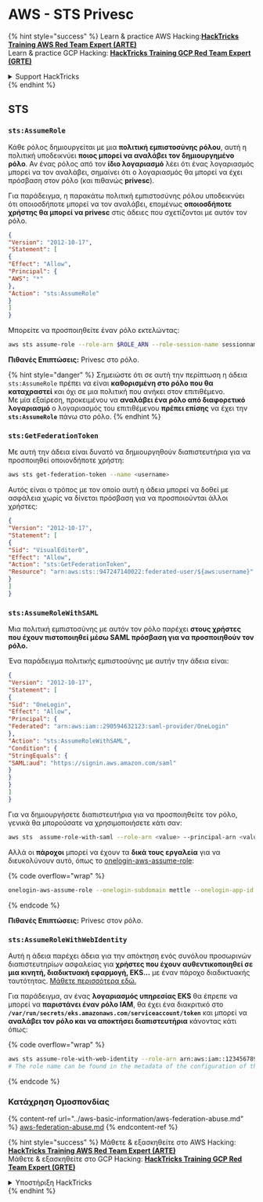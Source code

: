 # AWS - STS Privesc

{% hint style="success" %}
Learn & practice AWS Hacking:<img src="../../../.gitbook/assets/image (1) (1) (1).png" alt="" data-size="line">[**HackTricks Training AWS Red Team Expert (ARTE)**](https://training.hacktricks.xyz/courses/arte)<img src="../../../.gitbook/assets/image (1) (1) (1).png" alt="" data-size="line">\
Learn & practice GCP Hacking: <img src="../../../.gitbook/assets/image (2).png" alt="" data-size="line">[**HackTricks Training GCP Red Team Expert (GRTE)**<img src="../../../.gitbook/assets/image (2).png" alt="" data-size="line">](https://training.hacktricks.xyz/courses/grte)

<details>

<summary>Support HackTricks</summary>

* Check the [**subscription plans**](https://github.com/sponsors/carlospolop)!
* **Join the** 💬 [**Discord group**](https://discord.gg/hRep4RUj7f) or the [**telegram group**](https://t.me/peass) or **follow** us on **Twitter** 🐦 [**@hacktricks\_live**](https://twitter.com/hacktricks_live)**.**
* **Share hacking tricks by submitting PRs to the** [**HackTricks**](https://github.com/carlospolop/hacktricks) and [**HackTricks Cloud**](https://github.com/carlospolop/hacktricks-cloud) github repos.

</details>
{% endhint %}

## STS

### `sts:AssumeRole`

Κάθε ρόλος δημιουργείται με μια **πολιτική εμπιστοσύνης ρόλου**, αυτή η πολιτική υποδεικνύει **ποιος μπορεί να αναλάβει τον δημιουργημένο ρόλο**. Αν ένας ρόλος από τον **ίδιο λογαριασμό** λέει ότι ένας λογαριασμός μπορεί να τον αναλάβει, σημαίνει ότι ο λογαριασμός θα μπορεί να έχει πρόσβαση στον ρόλο (και πιθανώς **privesc**).

Για παράδειγμα, η παρακάτω πολιτική εμπιστοσύνης ρόλου υποδεικνύει ότι οποιοσδήποτε μπορεί να τον αναλάβει, επομένως **οποιοσδήποτε χρήστης θα μπορεί να privesc** στις άδειες που σχετίζονται με αυτόν τον ρόλο.
```json
{
"Version": "2012-10-17",
"Statement": [
{
"Effect": "Allow",
"Principal": {
"AWS": "*"
},
"Action": "sts:AssumeRole"
}
]
}
```
Μπορείτε να προσποιηθείτε έναν ρόλο εκτελώντας:
```bash
aws sts assume-role --role-arn $ROLE_ARN --role-session-name sessionname
```
**Πιθανές Επιπτώσεις:** Privesc στο ρόλο.

{% hint style="danger" %}
Σημειώστε ότι σε αυτή την περίπτωση η άδεια `sts:AssumeRole` πρέπει να είναι **καθορισμένη στο ρόλο που θα καταχραστεί** και όχι σε μια πολιτική που ανήκει στον επιτιθέμενο.\
Με μία εξαίρεση, προκειμένου να **αναλάβει ένα ρόλο από διαφορετικό λογαριασμό** ο λογαριασμός του επιτιθέμενου **πρέπει επίσης** να έχει την **`sts:AssumeRole`** πάνω στο ρόλο.
{% endhint %}

### **`sts:GetFederationToken`**

Με αυτή την άδεια είναι δυνατό να δημιουργηθούν διαπιστευτήρια για να προσποιηθεί οποιονδήποτε χρήστη:
```bash
aws sts get-federation-token --name <username>
```
Αυτός είναι ο τρόπος με τον οποίο αυτή η άδεια μπορεί να δοθεί με ασφάλεια χωρίς να δίνεται πρόσβαση για να προσποιούνται άλλοι χρήστες:
```json
{
"Version": "2012-10-17",
"Statement": [
{
"Sid": "VisualEditor0",
"Effect": "Allow",
"Action": "sts:GetFederationToken",
"Resource": "arn:aws:sts::947247140022:federated-user/${aws:username}"
}
]
}
```
### `sts:AssumeRoleWithSAML`

Μια πολιτική εμπιστοσύνης με αυτόν τον ρόλο παρέχει **στους χρήστες που έχουν πιστοποιηθεί μέσω SAML πρόσβαση για να προσποιηθούν τον ρόλο.**

Ένα παράδειγμα πολιτικής εμπιστοσύνης με αυτήν την άδεια είναι:
```json
{
"Version": "2012-10-17",
"Statement": [
{
"Sid": "OneLogin",
"Effect": "Allow",
"Principal": {
"Federated": "arn:aws:iam::290594632123:saml-provider/OneLogin"
},
"Action": "sts:AssumeRoleWithSAML",
"Condition": {
"StringEquals": {
"SAML:aud": "https://signin.aws.amazon.com/saml"
}
}
}
]
}
```
Για να δημιουργήσετε διαπιστευτήρια για να προσποιηθείτε τον ρόλο, γενικά θα μπορούσατε να χρησιμοποιήσετε κάτι σαν:
```bash
aws sts  assume-role-with-saml --role-arn <value> --principal-arn <value>
```
Αλλά οι **πάροχοι** μπορεί να έχουν τα **δικά τους εργαλεία** για να διευκολύνουν αυτό, όπως το [onelogin-aws-assume-role](https://github.com/onelogin/onelogin-python-aws-assume-role):

{% code overflow="wrap" %}
```bash
onelogin-aws-assume-role --onelogin-subdomain mettle --onelogin-app-id 283740 --aws-region eu-west-1 -z 3600
```
{% endcode %}

**Πιθανές Επιπτώσεις:** Privesc στον ρόλο.

### `sts:AssumeRoleWithWebIdentity`

Αυτή η άδεια παρέχει άδεια για την απόκτηση ενός συνόλου προσωρινών διαπιστευτηρίων ασφαλείας για **χρήστες που έχουν αυθεντικοποιηθεί σε μια κινητή, διαδικτυακή εφαρμογή, EKS...** με έναν πάροχο διαδικτυακής ταυτότητας. [Μάθετε περισσότερα εδώ.](https://docs.aws.amazon.com/STS/latest/APIReference/API_AssumeRoleWithWebIdentity.html)

Για παράδειγμα, αν ένας **λογαριασμός υπηρεσίας EKS** θα έπρεπε να μπορεί να **παριστάνει έναν ρόλο IAM**, θα έχει ένα διακριτικό στο **`/var/run/secrets/eks.amazonaws.com/serviceaccount/token`** και μπορεί να **αναλάβει τον ρόλο και να αποκτήσει διαπιστευτήρια** κάνοντας κάτι όπως: 

{% code overflow="wrap" %}
```bash
aws sts assume-role-with-web-identity --role-arn arn:aws:iam::123456789098:role/<role_name> --role-session-name something --web-identity-token file:///var/run/secrets/eks.amazonaws.com/serviceaccount/token
# The role name can be found in the metadata of the configuration of the pod
```
{% endcode %}

### Κατάχρηση Ομοσπονδίας

{% content-ref url="../aws-basic-information/aws-federation-abuse.md" %}
[aws-federation-abuse.md](../aws-basic-information/aws-federation-abuse.md)
{% endcontent-ref %}

{% hint style="success" %}
Μάθετε & εξασκηθείτε στο AWS Hacking:<img src="../../../.gitbook/assets/image (1) (1) (1).png" alt="" data-size="line">[**HackTricks Training AWS Red Team Expert (ARTE)**](https://training.hacktricks.xyz/courses/arte)<img src="../../../.gitbook/assets/image (1) (1) (1).png" alt="" data-size="line">\
Μάθετε & εξασκηθείτε στο GCP Hacking: <img src="../../../.gitbook/assets/image (2).png" alt="" data-size="line">[**HackTricks Training GCP Red Team Expert (GRTE)**<img src="../../../.gitbook/assets/image (2).png" alt="" data-size="line">](https://training.hacktricks.xyz/courses/grte)

<details>

<summary>Υποστήριξη HackTricks</summary>

* Ελέγξτε τα [**σχέδια συνδρομής**](https://github.com/sponsors/carlospolop)!
* **Εγγραφείτε στην** 💬 [**ομάδα Discord**](https://discord.gg/hRep4RUj7f) ή στην [**ομάδα telegram**](https://t.me/peass) ή **ακολουθήστε** μας στο **Twitter** 🐦 [**@hacktricks\_live**](https://twitter.com/hacktricks_live)**.**
* **Μοιραστείτε κόλπα hacking υποβάλλοντας PRs στα** [**HackTricks**](https://github.com/carlospolop/hacktricks) και [**HackTricks Cloud**](https://github.com/carlospolop/hacktricks-cloud) github repos.

</details>
{% endhint %}
